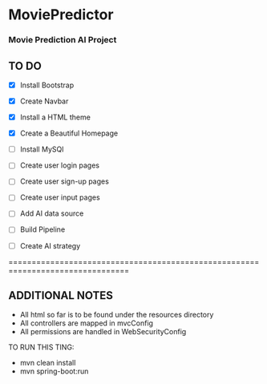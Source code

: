 # MoviePredictor
### Movie Prediction AI Project


## TO DO

- [x] Install Bootstrap
- [x] Create Navbar
- [x] Install a HTML theme
- [x] Create a Beautiful Homepage
- [ ] Install MySQl
- [ ] Create user login pages
- [ ] Create user sign-up pages
- [ ] Create user input pages
- [ ] Add AI data source
- [ ] Build Pipeline
- [ ] Create AI strategy


================================================================================
## ADDITIONAL NOTES

- All html so far is to be found under the resources directory
- All controllers are mapped in mvcConfig
- All permissions are handled in WebSecurityConfig


TO RUN THIS TING:

- mvn clean install
- mvn spring-boot:run
